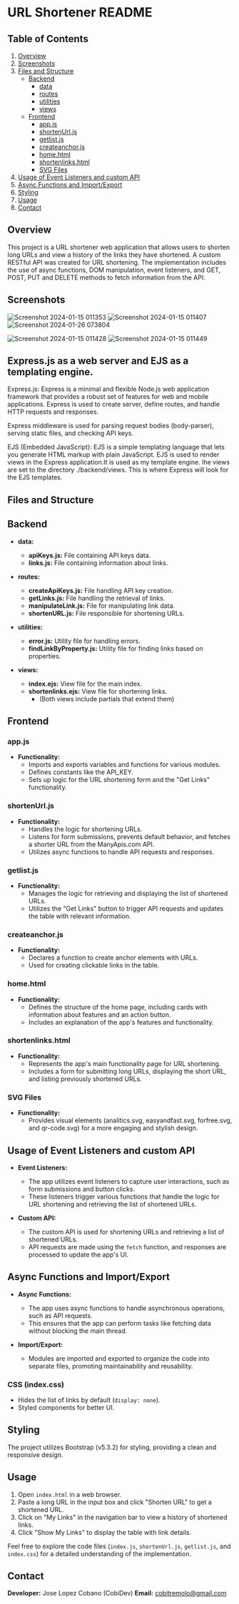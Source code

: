 # URL Shortener README

## Table of Contents
1. [Overview](#overview)
2. [Screenshots](#screenshots)
3. [Files and Structure](#files-and-structure)
    - [Backend](#backend)
        - [data](#data)
        - [routes](#routes)
        - [utilities](#utilities)
        - [views](#views)
    - [Frontend](#frontend)
        - [app.js](#appjs)
        - [shortenUrl.js](#shortenurljs)
        - [getlist.js](#getlistjs)
        - [createanchor.js](#createanchorjs)
        - [home.html](#homehtml)
        - [shortenlinks.html](#shortenlinkshtml)
        - [SVG Files](#svg-files)
4. [Usage of Event Listeners and custom API](#usage-of-event-listeners-and-custom-api)
5. [Async Functions and Import/Export](#async-functions-and-importexport)
6. [Styling](#styling)
7. [Usage](#usage)
8. [Contact](#contact)

## Overview

This project is a URL shortener web application that allows users to shorten long URLs and view a history of the links they have shortened. A custom RESTful API was created  for URL shortening. The implementation includes the use of async functions, DOM manipulation, event listeners, and GET, POST, PUT and DELETE methods to fetch information from the API.
## Screenshots
![Screenshot 2024-01-15 011353](https://github.com/josecobi/url-shortener/assets/58313777/c000a1dd-b750-40ca-8f8b-f305d84540c6)
![Screenshot 2024-01-15 011407](https://github.com/josecobi/url-shortener/assets/58313777/92750b44-44f9-41a8-b662-6c555b5180c2)
![Screenshot 2024-01-26 073804](https://github.com/josecobi/urlShortener-with-custom-RESTful-API/assets/58313777/c8df39b3-9301-4fce-a287-560f3eefec31)

![Screenshot 2024-01-15 011428](https://github.com/josecobi/url-shortener/assets/58313777/7ec70ca0-4bab-4592-bde1-52cacc0accbe)
![Screenshot 2024-01-15 011449](https://github.com/josecobi/url-shortener/assets/58313777/0ebdd57f-e9c0-4f44-8d91-7e47e6c22f0c)

## Express.js as a web server and EJS as a templating engine.

Express.js: Express is a minimal and flexible Node.js web application framework that provides a robust set of features for web and mobile applications. Express is used to create server, define routes, and handle HTTP requests and responses.

Express middleware is used for parsing request bodies (body-parser), serving static files, and checking API keys.

EJS (Embedded JavaScript): EJS is a simple templating language that lets you generate HTML markup with plain JavaScript. EJS is used to render views in the Express application.It is used as my template engine. Ihe views are set to the directory ./backend/views. This is where Express will look for the EJS templates.

## Files and Structure

## Backend
- **data:**
  - **apiKeys.js:** File containing API keys data.
  - **links.js:** File containing information about links.

- **routes:**
  - **createApiKeys.js:** File handling API key creation.
  - **getLinks.js:** File handling the retrieval of links.
  - **manipulateLink.js:** File for manipulating link data.
  - **shortenURL.js:** File responsible for shortening URLs.

- **utilities:**
  - **error.js:** Utility file for handling errors.
  - **findLinkByProperty.js:** Utility file for finding links based on properties.

- **views:**
  - **index.ejs:** View file for the main index.
  - **shortenlinks.ejs:** View file for shortening links.
    - (Both views include partials that extend them)

## Frontend
### app.js

- **Functionality:**
  - Imports and exports variables and functions for various modules.
  - Defines constants like the API_KEY.
  - Sets up logic for the URL shortening form and the "Get Links" functionality.

### shortenUrl.js

- **Functionality:**
  - Handles the logic for shortening URLs.
  - Listens for form submissions, prevents default behavior, and fetches a shorter URL from the ManyApis.com API.
  - Utilizes async functions to handle API requests and responses.

### getlist.js

- **Functionality:**
  - Manages the logic for retrieving and displaying the list of shortened URLs.
  - Utilizes the "Get Links" button to trigger API requests and updates the table with relevant information.

### createanchor.js

- **Functionality:**
  - Declares a function to create anchor elements with URLs.
  - Used for creating clickable links in the table.

### home.html

- **Functionality:**
  - Defines the structure of the home page, including cards with information about features and an action button.
  - Includes an explanation of the app's features and functionality.

### shortenlinks.html

- **Functionality:**
  - Represents the app's main functionality page for URL shortening.
  - Includes a form for submitting long URLs, displaying the short URL, and listing previously shortened URLs.

### SVG Files

- **Functionality:**
  - Provides visual elements (analitics.svg, easyandfast.svg, forfree.svg, and qr-code.svg) for a more engaging and stylish design.

## Usage of Event Listeners and custom API

- **Event Listeners:**
  - The app utilizes event listeners to capture user interactions, such as form submissions and button clicks.
  - These listeners trigger various functions that handle the logic for URL shortening and retrieving the list of shortened URLs.

- **Custom API:**
  - The custom API is used for shortening URLs and retrieving a list of shortened URLs.
  - API requests are made using the `fetch` function, and responses are processed to update the app's UI.

## Async Functions and Import/Export

- **Async Functions:**
  - The app uses async functions to handle asynchronous operations, such as API requests.
  - This ensures that the app can perform tasks like fetching data without blocking the main thread.

- **Import/Export:**
  - Modules are imported and exported to organize the code into separate files, promoting maintainability and reusability.


### CSS (index.css)

- Hides the list of links by default (`display: none`).
- Styled components for better UI.

## Styling

The project utilizes Bootstrap (v5.3.2) for styling, providing a clean and responsive design.

## Usage

1. Open `index.html` in a web browser.
2. Paste a long URL in the input box and click "Shorten URL" to get a shortened URL.
3. Click on "My Links" in the navigation bar to view a history of shortened links.
4. Click "Show My Links" to display the table with link details.

Feel free to explore the code files (`index.js`, `shortenUrl.js`, `getlist.js`, and `index.css`) for a detailed understanding of the implementation.

## Contact

**Developer:** Jose Lopez Cobano (CobiDev) 
**Email:** cobitremolo@gmail.com 
